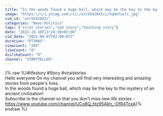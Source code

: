 ```yaml
---
title: "In the woods found a huge ball, which may be the key to the mystery of an ancient civilization!"
image: "https:\/\/i.ytimg.com\/vi\/utcVG4J0XIc\/hqdefault.jpg"
vid_id: "utcVG4J0XIc"
categories: "News-Politics"
tags: ["viral stories","sad story","touching story"]
date: "2021-10-10T13:24:30+03:00"
vid_date: "2021-08-07T02:00:07Z"
duration: "PT3M8S"
viewcount: "284"
likeCount: "8"
dislikeCount: "0"
channel: "STORYTELLER"
---
```

{% raw %}#lifestory #Story #viralstories<br />Hello everyone On my channel you will find very interesting and amazing stories from people's lives. <br />In the woods found a huge ball, which may be the key to the mystery of an ancient civilization!<br />Subscribe to the channel so that you don't miss new life stories - <a rel="nofollow" target="blank" href="https://www.youtube.com/channel/UCo8Q_htz95Akh_-DfR4TcxA">https://www.youtube.com/channel/UCo8Q_htz95Akh_-DfR4TcxA</a>{% endraw %}
